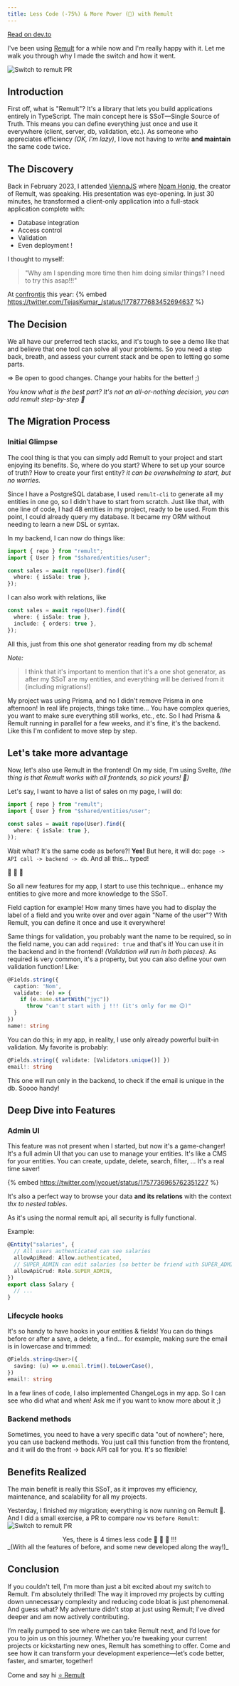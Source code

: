 ```yaml
---
title: Less Code (-75%) & More Power (💪) with Remult
---
```


[Read on dev.to](https://dev.to/jycouet/less-code-75-more-power-with-remult-325m)

I've been using [Remult](https://remult.dev) for a while now and I'm really happy with it.
Let me walk you through why I made the switch and how it went.

![Switch to remult PR](https://dev-to-uploads.s3.amazonaws.com/uploads/articles/jvfghhbvkymbgakpn5ck.png)

## Introduction

First off, what is "Remult"? It's a library that lets you build applications entirely in TypeScript. The main concept here is SSoT—Single Source of Truth. This means you can define everything just once and use it everywhere (client, server, db, validation, etc.). As someone who appreciates efficiency _(OK, I'm lazy)_, I love not having to write **and maintain** the same code twice.

## The Discovery

Back in February 2023, I attended [ViennaJS](https://viennajs.org) where [Noam Honig](https://twitter.com/noamhonig), the creator of Remult, was speaking. His presentation was eye-opening. In just 30 minutes, he transformed a client-only application into a full-stack application complete with:

- Database integration
- Access control
- Validation
- Even deployment !

I thought to myself:

> "Why am I spending more time then him doing similar things? I need to try this asap!!!"

At [confrontjs](https://twitter.com/confrontjs) this year:
{% embed https://twitter.com/TejasKumar_/status/1778777683452694637 %}

## The Decision

We all have our preferred tech stacks, and it's tough to see a demo like that and believe that one tool can solve all your problems. So you need a step back, breath, and assess your current stack and be open to letting go some parts.

=> Be open to good changes. Change your habits for the better! ;)

_You know what is the best part? It's not an all-or-nothing decision, you can add remult step-by-step 🎉_

## The Migration Process

### Initial Glimpse

The cool thing is that you can simply add Remult to your project and start enjoying its benefits. So, where do you start? Where to set up your source of truth? How to create your first entity? _it can be overwhelming to start, but no worries._

Since I have a PostgreSQL database, I used `remult-cli` to generate all my entities in one go, so I didn't have to start from scratch. Just like that, with one line of code, I had 48 entities in my project, ready to be used. From this point, I could already query my database. It became my ORM without needing to learn a new DSL or syntax.

In my backend, I can now do things like:

```ts
import { repo } from "remult";
import { User } from "$shared/entities/user";

const sales = await repo(User).find({
  where: { isSale: true },
});
```

I can also work with relations, like

```ts
const sales = await repo(User).find({
  where: { isSale: true },
  include: { orders: true },
});
```

All this, just from this one shot generator reading from my db schema!

_Note:_

> I think that it's important to mention that it's a one shot generator, as after my SSoT are my entities, and everything will be derived from it (including migrations!)

My project was using Prisma, and no I didn't remove Prisma in one afternoon! In real life projects, things take time... You have complex queries, you want to make sure everything still works, etc., etc. So I had Prisma & Remult running in parallel for a few weeks, and it's fine, it's the backend. Like this I'm confident to move step by step.

## Let's take more advantage

Now, let's also use Remult in the frontend! On my side, I'm using Svelte, _(the thing is that Remult works with all frontends, so pick yours! 🧡)_

Let's say, I want to have a list of sales on my page, I will do:

```ts
import { repo } from "remult";
import { User } from "$shared/entities/user";

const sales = await repo(User).find({
  where: { isSale: true },
});
```

Wait what? It's the same code as before?! **Yes!**
But here, it will do: `page -> API call -> backend -> db`. And all this... typed!

🤯 🤯 🤯

So all new features for my app, I start to use this technique... enhance my entities to give more and more knowledge to the SSoT.

Field caption for example! How many times have you had to display the label of a field and you write over and over again "Name of the user"? With Remult, you can define it once and use it everywhere!

Same things for validation, you probably want the name to be required, so in the field name, you can add `required: true` and that's it! You can use it in the backend and in the frontend! _(Validation will run in both places)_. As required is very common, it's a property, but you can also define your own validation function! Like:

```ts
@Fields.string({
  caption: 'Nom',
  validate: (e) => {
    if (e.name.startWith("jyc"))
      throw "can't start with j !!! (it's only for me 😉)"
  }
})
name!: string
```

You can do this; in my app, in reality, I use only already powerful built-in validation. My favorite is probably:

```ts
@Fields.string({ validate: [Validators.unique()] })
email!: string
```

This one will run only in the backend, to check if the email is unique in the db. Soooo handy!

## Deep Dive into Features

### Admin UI

This feature was not present when I started, but now it's a game-changer! It's a full admin UI that you can use to manage your entities. It's like a CMS for your entities. You can create, update, delete, search, filter, ... It's a real time saver!

{% embed https://twitter.com/jycouet/status/1757736965762351227 %}

It's also a perfect way to browse your data **and its relations** with the context _thx to nested tables_.

As it's using the normal remult api, all security is fully functional.

Example:

```ts
@Entity("salaries", {
  // All users authenticated can see salaries
  allowApiRead: Allow.authenticated,
  // SUPER_ADMIN can edit salaries (so better be friend with SUPER_ADMIN!)
  allowApiCrud: Role.SUPER_ADMIN,
})
export class Salary {
  // ...
}
```

### Lifecycle hooks

It's so handy to have hooks in your entities & fields! You can do things before or after a save, a delete, a find...
for example, making sure the email is in lowercase and trimmed:

```ts
@Fields.string<User>({
  saving: (u) => u.email.trim().toLowerCase(),
})
email!: string
```

In a few lines of code, I also implemented ChangeLogs in my app. So I can see who did what and when! Ask me if you want to know more about it ;)

### Backend methods

Sometimes, you need to have a very specific data "out of nowhere"; here, you can use backend methods. You just call this function from the frontend, and it will do the front -> back API call for you. It's so flexible!

## Benefits Realized

The main benefit is really this SSoT, as it improves my efficiency, maintenance, and scalability for all my projects.

Yesterday, I finished my migration; everything is now running on Remult 🥳. And I did a small exercise, a PR to compare `now` vs `before Remult`:
![Switch to remult PR](https://dev-to-uploads.s3.amazonaws.com/uploads/articles/jvfghhbvkymbgakpn5ck.png)

<center>Yes, there is 4 times less code 🥳 🥳 🥳 !!!</center>
_(With all the features of before, and some new developed along the way!)_

## Conclusion

If you couldn't tell, I'm more than just a bit excited about my switch to Remult. I'm absolutely thrilled! The way it improved my projects by cutting down unnecessary complexity and reducing code bloat is just phenomenal. And guess what? My adventure didn't stop at just using Remult; I've dived deeper and am now actively contributing.

I’m really pumped to see where we can take Remult next, and I’d love for you to join us on this journey. Whether you're tweaking your current projects or kickstarting new ones, Remult has something to offer. Come and see how it can transform your development experience—let’s code better, faster, and smarter, together!

Come and say hi [⭐️ Remult](https://github.com/remult/remult)
